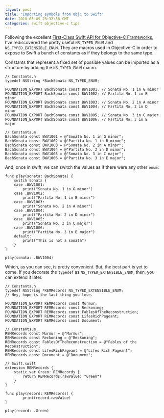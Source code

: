 ```yaml
---
layout: post
title: "Importing symbols from ObjC to Swift"
date: 2018-03-09 23:32:56 GMT
categories: swift objective-c tips
---
```


Following the excellent [First-Class Swift API for Objective-C Frameworks](https://pspdfkit.com/blog/2018/first-class-swift-api-for-objective-c-frameworks/), I’ve rediscovered the pretty useful `NS_TYPED_ENUM` and `NS_TYPED_EXTENSIBLE_ENUM`. They are macros used in Objective-C in order to expose to Swift a bunch of constants as if they belongs to the same type. 

Constants that represent a fixed set of possible values can be imported as a structure by adding the `NS_TYPED_ENUM` macro. 

```
// Constants.h
typedef NSString *BachSonata NS_TYPED_ENUM;

FOUNDATION_EXPORT BachSonata const BWV1001; // Sonata No. 1 in G minor
FOUNDATION_EXPORT BachSonata const BWV1002; // Partita No. 1 in B minor
FOUNDATION_EXPORT BachSonata const BWV1003; // Sonata No. 2 in A minor
FOUNDATION_EXPORT BachSonata const BWV1004; // Partita No. 2 in D minor
FOUNDATION_EXPORT BachSonata const BWV1005; // Sonata No. 3 in C major
FOUNDATION_EXPORT BachSonata const BWV1006; // Partita No. 3 in E major

// Constants.m
BachSonata const BWV1001 = @"Sonata No. 1 in G minor";
BachSonata const BWV1002 = @"Partita No. 1 in B minor";
BachSonata const BWV1003 = @"Sonata No. 2 in A minor";
BachSonata const BWV1004 = @"Partita No. 2 in D minor";
BachSonata const BWV1005 = @"Sonata No. 3 in C major";
BachSonata const BWV1006 = @"Partita No. 3 in E major";
```

And, once in swift, we can switch the values as if there were any other `enum`: 

```
func play(sonata: BachSonata) {
    switch sonata {
    case .BWV1001:
        print("Sonata No. 1 in G minor")
    case .BWV1002:
        print("Partita No. 1 in B minor")
    case .BWV1003:
        print("Sonata No. 2 in A minor")
    case .BWV1004:
        print("Partita No. 2 in D minor")
    case .BWV1005:
        print("Sonata No. 3 in C major")
    case .BWV1006:
        print("Partita No. 3 in E major")
    default:
        print("This is not a sonata")
    }
}

play(sonata: .BWV1004)
```

Which, as you can see, is pretty convenient. But, the best part is yet to come. If you decorate the `typedef` as `NS_TYPED_EXTENSIBLE_ENUM`, then, you can extend it later. 

```
// Constants.h
typedef NSString *REMRecords NS_TYPED_EXTENSIBLE_ENUM; 
// Hey, hope is the last thing you lose.

FOUNDATION_EXPORT REMRecords const Murmur;
FOUNDATION_EXPORT REMRecords const Reckoning;
FOUNDATION_EXPORT REMRecords const FablesOfTheReconstruction;
FOUNDATION_EXPORT REMRecords const LifesRichPageant;
FOUNDATION_EXPORT REMRecords const Document;

// Constants.m
REMRecords const Murmur = @"Murmur";
REMRecords const Reckoning = @"Reckoning";
REMRecords const FablesOfTheReconstruction = @"Fables of the Reconstruction";
REMRecords const LifesRichPageant = @"Lifes Rich Pageant";
REMRecords const Document = @"Document";

// Swift.swift
extension REMRecords {
    static var Green: REMRecords {
        return REMRecords(rawValue: "Green")
    }
}

func play(record: REMRecords) {
		print(record.rawValue)
}

play(record: .Green)
```